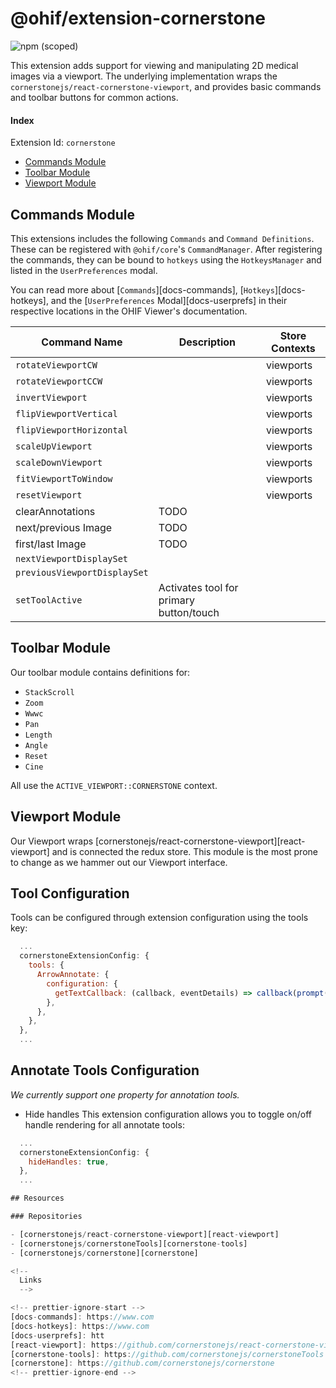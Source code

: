 # @ohif/extension-cornerstone

![npm (scoped)](https://img.shields.io/npm/v/@ohif/extension-cornerstone.svg?style=flat-square)

This extension adds support for viewing and manipulating 2D medical images via a
viewport. The underlying implementation wraps the
`cornerstonejs/react-cornerstone-viewport`, and provides basic commands and
toolbar buttons for common actions.

<!-- TODO: Simple image or GIF? -->

#### Index

Extension Id: `cornerstone`

- [Commands Module](#commands-module)
- [Toolbar Module](#toolbar-module)
- [Viewport Module](#viewport-module)

## Commands Module

This extensions includes the following `Commands` and `Command Definitions`.
These can be registered with `@ohif/core`'s `CommandManager`. After registering
the commands, they can be bound to `hotkeys` using the `HotkeysManager` and
listed in the `UserPreferences` modal.

You can read more about [`Commands`][docs-commands], [`Hotkeys`][docs-hotkeys],
and the [`UserPreferences` Modal][docs-userprefs] in their respective locations
in the OHIF Viewer's documentation.

| Command Name                 | Description                             | Store Contexts |
| ---------------------------- | --------------------------------------- | -------------- |
| `rotateViewportCW`           |                                         | viewports      |
| `rotateViewportCCW`          |                                         | viewports      |
| `invertViewport`             |                                         | viewports      |
| `flipViewportVertical`       |                                         | viewports      |
| `flipViewportHorizontal`     |                                         | viewports      |
| `scaleUpViewport`            |                                         | viewports      |
| `scaleDownViewport`          |                                         | viewports      |
| `fitViewportToWindow`        |                                         | viewports      |
| `resetViewport`              |                                         | viewports      |
| clearAnnotations             | TODO                                    |                |
| next/previous Image          | TODO                                    |                |
| first/last Image             | TODO                                    |                |
| `nextViewportDisplaySet`     |                                         |                |
| `previousViewportDisplaySet` |                                         |                |
| `setToolActive`              | Activates tool for primary button/touch |                |

## Toolbar Module

Our toolbar module contains definitions for:

- `StackScroll`
- `Zoom`
- `Wwwc`
- `Pan`
- `Length`
- `Angle`
- `Reset`
- `Cine`

All use the `ACTIVE_VIEWPORT::CORNERSTONE` context.

## Viewport Module

Our Viewport wraps [cornerstonejs/react-cornerstone-viewport][react-viewport]
and is connected the redux store. This module is the most prone to change as we
hammer out our Viewport interface.

## Tool Configuration

Tools can be configured through extension configuration using the tools key:

```js
  ...
  cornerstoneExtensionConfig: {
    tools: {
      ArrowAnnotate: {
        configuration: {
          getTextCallback: (callback, eventDetails) => callback(prompt('Enter your custom annotation')),
        },
      },
    },
  },
  ...
```

## Annotate Tools Configuration

*We currently support one property for annotation tools.*

- Hide handles
This extension configuration allows you to toggle on/off handle rendering for all annotate tools:

```js
  ...
  cornerstoneExtensionConfig: {
    hideHandles: true,
  },
  ...

## Resources

### Repositories

- [cornerstonejs/react-cornerstone-viewport][react-viewport]
- [cornerstonejs/cornerstoneTools][cornerstone-tools]
- [cornerstonejs/cornerstone][cornerstone]

<!--
  Links
  -->

<!-- prettier-ignore-start -->
[docs-commands]: https://www.com
[docs-hotkeys]: https://www.com
[docs-userprefs]: htt
[react-viewport]: https://github.com/cornerstonejs/react-cornerstone-viewport
[cornerstone-tools]: https://github.com/cornerstonejs/cornerstoneTools
[cornerstone]: https://github.com/cornerstonejs/cornerstone
<!-- prettier-ignore-end -->
